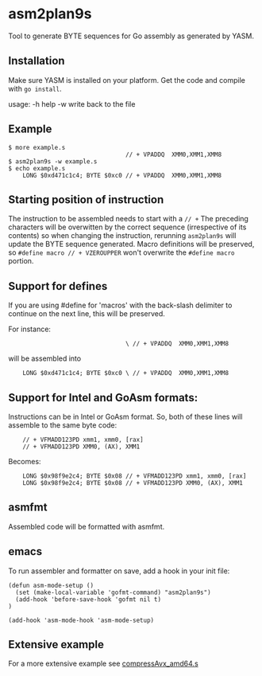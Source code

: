 
asm2plan9s
==========

Tool to generate BYTE sequences for Go assembly as generated by YASM.

Installation
------------

Make sure YASM is installed on your platform. Get the code and compile with `go install`.

usage:  -h help
	-w write back to the file

Example
-------

```
$ more example.s
                                 // + VPADDQ  XMM0,XMM1,XMM8
$ asm2plan9s -w example.s
$ echo example.s
    LONG $0xd471c1c4; BYTE $0xc0 // + VPADDQ  XMM0,XMM1,XMM8
```


Starting position of instruction
--------------------------------

The instruction to be assembled needs to start with a `// +` 
The preceding characters will be overwitten by the correct sequence (irrespective of its contents) so when changing the instruction, rerunning `asm2plan9s` will update the BYTE sequence generated.
Macro definitions will be preserved, so `#define macro // + VZEROUPPER` won't overwrite the `#define macro ` portion.  

Support for defines
-------------------

If you are using #define for 'macros' with the back-slash delimiter to continue on the next line, this will be preserved.

For instance:
```
                                 \ // + VPADDQ  XMM0,XMM1,XMM8
```

will be assembled into

```
    LONG $0xd471c1c4; BYTE $0xc0 \ // + VPADDQ  XMM0,XMM1,XMM8
```

Support for Intel and GoAsm formats:
------

Instructions can be in Intel or GoAsm format.  So, both of these lines will assemble to the same byte code:

```
	// + VFMADD123PD xmm1, xmm0, [rax]
	// + VFMADD123PD XMM0, (AX), XMM1
```
Becomes:
```
	LONG $0x98f9e2c4; BYTE $0x08 // + VFMADD123PD xmm1, xmm0, [rax]
	LONG $0x98f9e2c4; BYTE $0x08 // + VFMADD123PD XMM0, (AX), XMM1
```

asmfmt
------

Assembled code will be formatted with asmfmt.  


emacs
------
To run assembler and formatter on save, add a hook in your init file:
```
(defun asm-mode-setup ()
  (set (make-local-variable 'gofmt-command) "asm2plan9s")
  (add-hook 'before-save-hook 'gofmt nil t)
)

(add-hook 'asm-mode-hook 'asm-mode-setup)
```

Extensive example
-----------------

For a more extensive example see [compressAvx_amd64.s](https://github.com/minio/blake2b-simd/blob/master/compressAvx_amd64.s)
